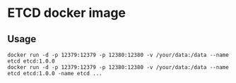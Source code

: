 # ETCD docker image
  
  
## Usage  
  
`docker run -d -p 12379:12379 -p 12380:12380 -v /your/data:/data --name etcd etcd:1.0.0`  
`docker run -d -p 12379:12379 -p 12380:12380 -v /your/data:/data --name etcd etcd:1.0.0 -name etcd ...`  
  